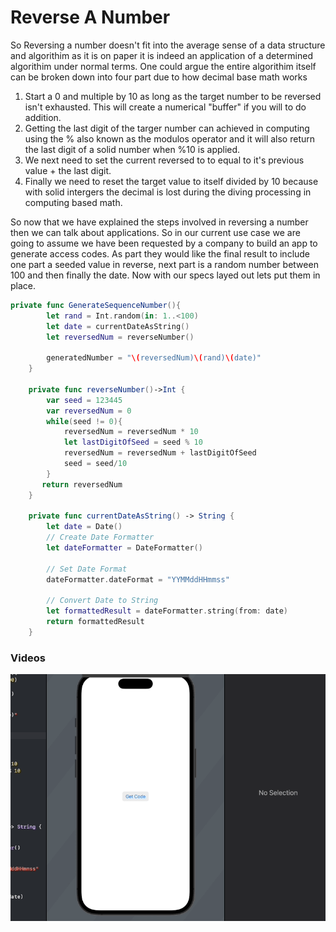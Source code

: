 # Reverse A Number

So Reversing a number doesn't fit into the average sense of a data structure and algorithim as it is on paper it is indeed an application of a determined algorithim under normal terms. One could argue the entire algorithim itself can be broken down into four part due to how decimal base math works

1. Start a 0 and multiple by 10 as long as the target number to be reversed isn't exhausted. This will create a numerical "buffer" if you will to do addition.
2. Getting the last digit of the targer number can achieved in computing using the % also known as the modulos operator and it will also return the last digit of a solid number when %10 is applied.
3. We next need to set the current reversed to to equal to it's previous value + the last digit.
4. Finally we need to reset the target value to itself divided by 10 because with solid intergers the decimal is lost during the diving processing in computing based math.

So now that we have explained the steps involved in reversing a number then we can talk about applications. So in our current use case we are going to assume we have been requested by a company to build an app to generate access codes. As part they would like the final result to include one part a seeded value in reverse, next part is a random number between 100 and then finally the date. Now with our specs layed out lets put them in place.

```Swift
private func GenerateSequenceNumber(){
        let rand = Int.random(in: 1..<100)
        let date = currentDateAsString()
        let reversedNum = reverseNumber()
        
        generatedNumber = "\(reversedNum)\(rand)\(date)"
    }
    
    private func reverseNumber()->Int {
        var seed = 123445
        var reversedNum = 0
        while(seed != 0){
            reversedNum = reversedNum * 10
            let lastDigitOfSeed = seed % 10
            reversedNum = reversedNum + lastDigitOfSeed
            seed = seed/10
        }
       return reversedNum
    }
    
    private func currentDateAsString() -> String {
        let date = Date()
        // Create Date Formatter
        let dateFormatter = DateFormatter()

        // Set Date Format
        dateFormatter.dateFormat = "YYMMddHHmmss"

        // Convert Date to String
        let formattedResult = dateFormatter.string(from: date)
        return formattedResult
    }
```
### Videos
![MenuPage](Images/NumberGeneratorDemo.gif)